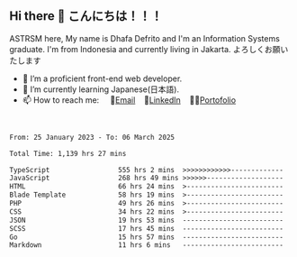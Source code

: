 ## Hi there 👋 こんにちは！！！
ASTRSM here, My name is Dhafa Defrito and I'm an Information Systems graduate. I'm from Indonesia and currently living in Jakarta. よろしくお願いたします

- 🔭 I’m a proficient front-end web developer.
- 🌱 I’m currently learning Japanese(日本語).
- 📫 How to reach me: &nbsp;&nbsp;&nbsp;&nbsp;📧[Email](ddefrito@gmail.com)&nbsp;&nbsp;&nbsp;&nbsp;💼[LinkedIn](https://www.linkedin.com/in/dhafa-defrita-rama-yudistira-9357a9229/)&nbsp;&nbsp;&nbsp;&nbsp;👨‍🎨[Portofolio](https://ddefrito.vercel.app/)
<br>
<!-- <p align="left">
<a href="https://github.com/ASTRSM">
  <img height="180em" src="https://github-readme-stats-eight-theta.vercel.app/api?username=ASTRSM&show_icons=true&theme=dracula&include_all_commits=true&count_private=true"/>
  <img height="180em" src="https://github-readme-stats-eight-theta.vercel.app/api/top-langs/?username=ASTRSM&layout=compact&langs_count=8&theme=dracula"/>
</a>
</p> -->

<!--START_SECTION:waka-->

```txt
From: 25 January 2023 - To: 06 March 2025

Total Time: 1,139 hrs 27 mins

TypeScript                 555 hrs 2 mins  >>>>>>>>>>>>-------------   48.71 %
JavaScript                 268 hrs 49 mins >>>>>>-------------------   23.59 %
HTML                       66 hrs 24 mins  >------------------------   05.83 %
Blade Template             58 hrs 19 mins  >------------------------   05.12 %
PHP                        49 hrs 26 mins  >------------------------   04.34 %
CSS                        34 hrs 22 mins  >------------------------   03.02 %
JSON                       19 hrs 53 mins  -------------------------   01.75 %
SCSS                       17 hrs 45 mins  -------------------------   01.56 %
Go                         15 hrs 57 mins  -------------------------   01.40 %
Markdown                   11 hrs 6 mins   -------------------------   00.98 %
```

<!--END_SECTION:waka-->
